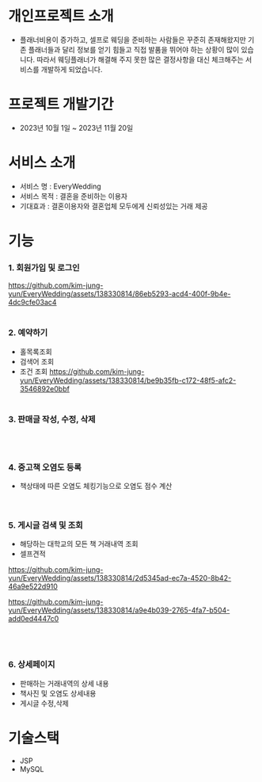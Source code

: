 # 개인프로젝트 소개 
+ 플래너비용이 증가하고, 셀프로 웨딩을 준비하는 사람들은 꾸준히 존재해왔지만 기존 플래너들과 달리 정보를 얻기 힘들고 직접 발품을 뛰어야 하는 상황이 많이 있습니다. 따라서 웨딩플래너가 해결해 주지 못한 많은 결정사항을 대신 체크해주는 서비스를 개발하게 되었습니다.

# 프로젝트 개발기간 
+ 2023년 10월 1일 ~ 2023년 11월 20일

# 서비스 소개 
+ 서비스 명 : EveryWedding
+ 서비스 목적 : 결혼을 준비하는 이용자
+ 기대효과 : 결혼이용자와 결혼업체 모두에게 신뢰성있는 거래 제공

# 기능 
### 1. 회원가입 및 로그인<br />
https://github.com/kim-jung-yun/EveryWedding/assets/138330814/86eb5293-acd4-400f-9b4e-4dc9cfe03ac4
<br /><br />

### 2. 예약하기<br />
+ 홀목록조회
+ 검색어 조회
+ 조건 조회
https://github.com/kim-jung-yun/EveryWedding/assets/138330814/be9b35fb-c172-48f5-afc2-3546892e0bbf
<br /><br />

### 3. 판매글 작성, 수정, 삭제<br />
<br /><br />

### 4. 중고책 오염도 등록<br />
+ 책상태에 따른 오염도 체킹기능으로 오염도 점수 계산<br />
<br /><br />

### 5. 게시글 검색 및 조회<br />
+ 해당하는 대학교의 모든 책 거래내역 조회
+ 셀프견적


https://github.com/kim-jung-yun/EveryWedding/assets/138330814/2d5345ad-ec7a-4520-8b42-46a9e522d910







https://github.com/kim-jung-yun/EveryWedding/assets/138330814/a9e4b039-2765-4fa7-b504-add0ed4447c0



<br /><br />

### 6. 상세페이지<br />
+ 판매하는 거래내역의 상세 내용
+ 책사진 및 오염도 상세내용
+ 게시글 수정,삭제

# 기술스택
+ JSP
+ MySQL
